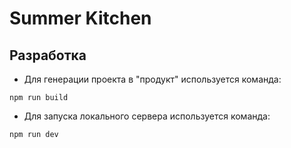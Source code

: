 # Summer Kitchen

## Разработка

- Для генерации проекта в "продукт" используется команда:
```
npm run build
```

- Для запуска локального сервера используется команда:
```
npm run dev
```